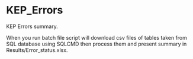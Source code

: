 # KEP_Errors
 
KEP Errors summary.

When you run batch file script will download csv files of tables taken from SQL database using SQLCMD then process them and present summary in Results/Error_status.xlsx.
